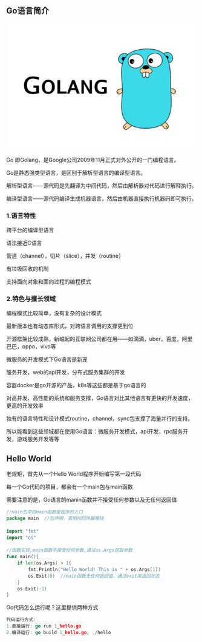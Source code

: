 ## Go语言简介

![img](https://raw.githubusercontent.com/Rookie-Tester/PicBed/master/img/00_01.png)



Go 即Golang，是Google公司2009年11月正式对外公开的一门编程语言。

Go是静态强类型语言，是区别于解析型语言的编译型语言。

​	解析型语言——源代码是先翻译为中间代码，然后由解析器对代码进行解释执行。

​	编译型语言——源代码编译生成机器语言，然后由机器直接执行机器码即可执行。

### 1.语言特性

跨平台的编译型语言

语法接近C语言

管道（channel），切片（slice），并发（routine）

有垃圾回收的机制

支持面向对象和面向过程的编程模式

### 2.特色与擅长领域

编程模式比较简单，没有复杂的设计模式

最新版本也有动态库形式，对跨语言调用的支撑更到位

开源框架比较成熟，新崛起的互联网公司都在用——如滴滴，uber，百度，阿里巴巴，oppo，vivo等

微服务的开发模式下Go语言是新宠

服务开发，web的api开发，分布式服务集群的开发

容器docker是go开源的产品，k8s等这些都是基于go语言的

对高并发、高性能的系统和服务支撑，Go语言对比其他语言有更快的开发速度，更高的开发效率

独有的语言特性和设计模式routine，channel，sync包支撑了海量并行的支持。

所以能看到这些领域都在使用Go语言：微服务开发模式，api开发，rpc服务开发，游戏服务开发等等



## Hello World

老规矩，首先从一个Hello World程序开始编写第一段代码

每一个Go代码的项目，都会有一个main包与main函数

需要注意的是，Go语言的manin函数并不接受任何参数以及无任何返回值

```GO
//main包中的main函数是程序的入口
package main  //包声明，表明代码所属模块

import "fmt"
import "os"

//函数实现,main函数不接受任何参数,通过os.Args获取参数
func main(){
	if len(os.Args) > 1{
		fmt.Println("Hello World! This is " + os.Args[1])
		os.Exit(0)	//main函数无任何返回值，通过exit来返回状态
	}
	os.Exit(-1)
}


```

Go代码怎么运行呢？这里提供两种方式

```go
代码运行方式:
1.直接运行: go run 1_hello.go
2.编译运行: go build 1_hello.go; ./hello
```

